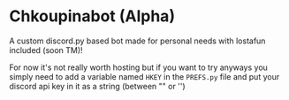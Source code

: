 # Chkoupinabot (Alpha)
A custom discord.py based bot made for personal needs with lostafun included (soon TM)!

For now it's not really worth hosting but if you want to try anyways you simply need to add a variable named `HKEY` in the `PREFS.py` file and put your discord api key in it as a string (between "" or '')
